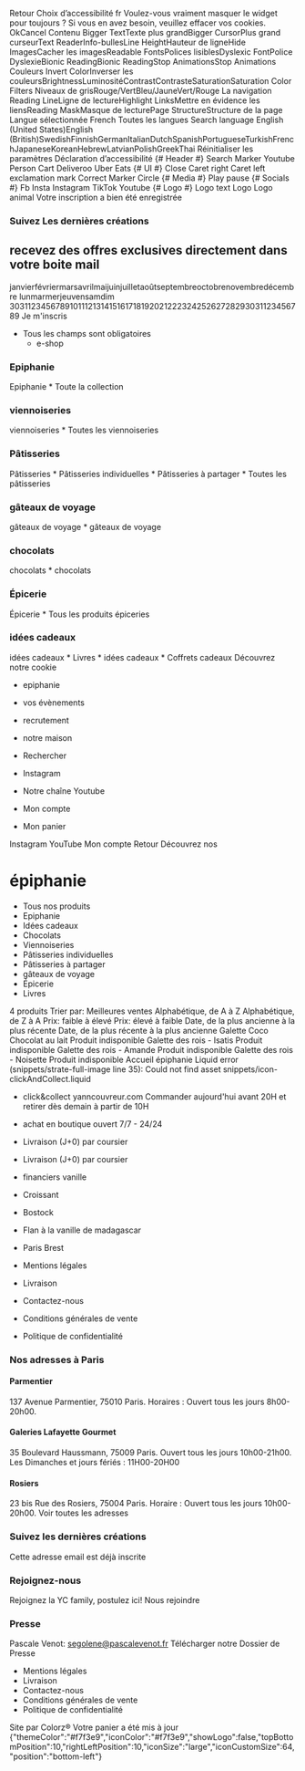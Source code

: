 Retour
Choix d’accessibilité
fr
Voulez-vous vraiment masquer le widget pour toujours ? Si vous en avez besoin, veuillez effacer vos cookies.
OkCancel
Contenu
Bigger TextTexte plus grandBigger CursorPlus grand curseurText ReaderInfo-bullesLine HeightHauteur de ligneHide ImagesCacher les imagesReadable FontsPolices lisiblesDyslexic FontPolice DyslexieBionic ReadingBionic ReadingStop AnimationsStop Animations
Couleurs
Invert ColorInverser les couleursBrightnessLuminositéContrastContrasteSaturationSaturation
Color Filters
Niveaux de grisRouge/VertBleu/JauneVert/Rouge
La navigation
Reading LineLigne de lectureHighlight LinksMettre en évidence les liensReading MaskMasque de lecturePage StructureStructure de la page
Langue sélectionnée
French
Toutes les langues
Search language
English (United States)English (British)SwedishFinnishGermanItalianDutchSpanishPortugueseTurkishFrenchJapaneseKoreanHebrewLatvianPolishGreekThai
Réinitialiser les paramètres
Déclaration d’accessibilité
{# Header #}  Search Marker Youtube Person Cart Deliveroo Uber Eats {# UI #}  Close Caret right Caret left exclamation mark Correct Marker Circle {# Media #}  Play pause {# Socials #}  Fb Insta Instagram TikTok Youtube {# Logo #}  Logo text Logo Logo animal
Votre inscription a bien été enregistrée
### Suivez Les dernières créations
## recevez des offres exclusives directement dans votre boite mail
janvierfévriermarsavrilmaijuinjuilletaoûtseptembreoctobrenovembredécembre
lunmarmerjeuvensamdim 
303112345678910111213141516171819202122232425262728293031123456789
Je m'inscris
* Tous les champs sont obligatoires
  * e-shop 
###  Epiphanie 
Epiphanie 
    * Toute la collection 
###  viennoiseries 
viennoiseries 
    * Toutes les viennoiseries 
###  Pâtisseries 
Pâtisseries 
    * Pâtisseries individuelles 
    * Pâtisseries à partager 
    * Toutes les pâtisseries 
###  gâteaux de voyage 
gâteaux de voyage 
    * gâteaux de voyage 
###  chocolats 
chocolats 
    * chocolats 
###  Épicerie 
Épicerie 
    * Tous les produits épiceries 
###  idées cadeaux 
idées cadeaux 
    * Livres 
    * idées cadeaux 
    * Coffrets cadeaux 
Découvrez notre cookie
  * epiphanie 
  * vos évènements 


  * recrutement 
  * notre maison 
  * Rechercher 
  * Instagram 
  * Notre chaîne Youtube 
  * Mon compte 
  * Mon panier 


Instagram YouTube Mon compte
Retour 
Découvrez nos
# épiphanie
  * Tous nos produits
  * Epiphanie
  * Idées cadeaux
  * Chocolats
  * Viennoiseries
  * Pâtisseries individuelles
  * Pâtisseries à partager
  * gâteaux de voyage
  * Épicerie
  * Livres


4 produits 
Trier par: 
Meilleures ventes Alphabétique, de A à Z Alphabétique, de Z à A Prix: faible à élevé Prix: élevé à faible Date, de la plus ancienne à la plus récente Date, de la plus récente à la plus ancienne
Galette Coco Chocolat au lait
Produit indisponible 
Galette des rois - Isatis
Produit indisponible 
Galette des rois - Amande
Produit indisponible 
Galette des rois - Noisette
Produit indisponible 
Accueil épiphanie
Liquid error (snippets/strate-full-image line 35): Could not find asset snippets/icon-clickAndCollect.liquid 
  * click&collect yanncouvreur.com
Commander aujourd'hui avant 20H et retirer dès demain à partir de 10H
  * achat en boutique
ouvert 7/7 - 24/24
  * Livraison (J+0) par coursier 
  * Livraison (J+0) par coursier


  * financiers vanille 
  * Croissant 
  * Bostock 
  * Flan à la vanille de madagascar 
  * Paris Brest 


  * Mentions légales 
  * Livraison 
  * Contactez-nous 
  * Conditions générales de vente 
  * Politique de confidentialité 


###  Nos adresses à Paris
#### Parmentier
137 Avenue Parmentier, 75010 Paris. Horaires : Ouvert tous les jours 8h00-20h00.
#### Galeries Lafayette Gourmet
35 Boulevard Haussmann, 75009 Paris. Ouvert tous les jours 10h00-21h00. Les Dimanches et jours fériés : 11H00-20H00
#### Rosiers
23 bis Rue des Rosiers, 75004 Paris. Horaire : Ouvert tous les jours 10h00-20h00.
Voir toutes les adresses
### Suivez les dernières créations
Cette adresse email est déjà inscrite
### Rejoignez-nous
Rejoignez la YC family, postulez ici!
Nous rejoindre
### Presse
Pascale Venot: segolene@pascalevenot.fr
Télécharger notre Dossier de Presse
  * Mentions légales 
  * Livraison 
  * Contactez-nous 
  * Conditions générales de vente 
  * Politique de confidentialité 


Site par Colorz®
Votre panier a été mis à jour 
{"themeColor":"#f7f3e9","iconColor":"#f7f3e9","showLogo":false,"topBottomPosition":10,"rightLeftPosition":10,"iconSize":"large","iconCustomSize":64,"position":"bottom-left"} 
